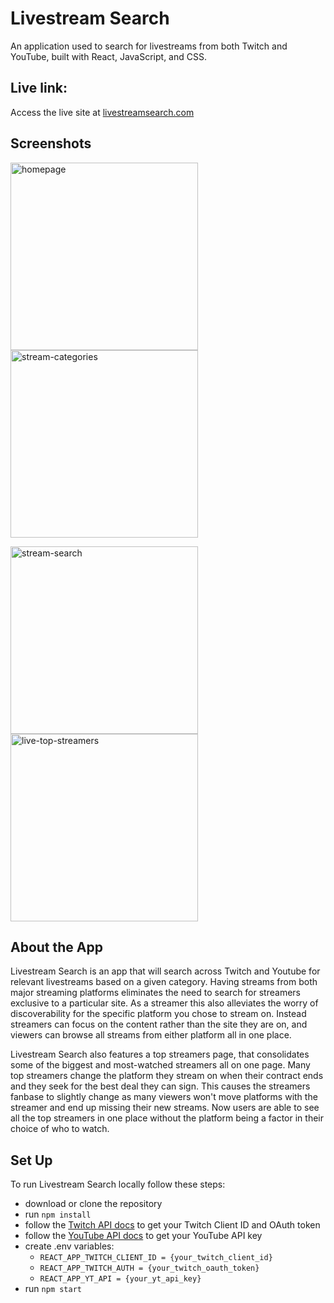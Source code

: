 # Livestream Search

An application used to search for livestreams from both Twitch and YouTube, built with React, JavaScript, and CSS.

## Live link:

Access the live site at [livestreamsearch.com](https://www.livestreamsearch.com)

## Screenshots

<p float="left">
  <img width="300" alt="homepage" src="https://user-images.githubusercontent.com/105070147/200083937-bc3696f7-eac1-43a1-af47-fbf8623dd8c0.png">
  
  <img width="300" alt="stream-categories" src="https://user-images.githubusercontent.com/105070147/200083933-7a9e41ae-3949-42fc-8711-9be19278eabe.png">
 
</p>

<p float="left">
  <img width="300" alt="stream-search" src="https://user-images.githubusercontent.com/105070147/200083932-92eb21ac-aa8c-4e36-a665-276ac1119e4c.png">

<img width="300" alt="live-top-streamers" src="https://user-images.githubusercontent.com/105070147/200083929-57f02085-03e6-4905-8be5-42da665b8e45.png">
</p>

## About the App

Livestream Search is an app that will search across Twitch and Youtube for relevant livestreams based on a given category. Having streams from both major streaming platforms eliminates the need to search for streamers exclusive to a particular site. As a streamer this also alleviates the worry of discoverability for the specific platform you chose to stream on. Instead streamers can focus on the content rather than the site they are on, and viewers can browse all streams from either platform all in one place.

Livestream Search also features a top streamers page, that consolidates some of the biggest and most-watched streamers all on one page. Many top streamers change the platform they stream on when their contract ends and they seek for the best deal they can sign. This causes the streamers fanbase to slightly change as many viewers won't move platforms with the streamer and end up missing their new streams. Now users are able to see all the top streamers in one place without the platform being a factor in their choice of who to watch.

## Set Up

To run Livestream Search locally follow these steps:

- download or clone the repository
- run `npm install`
- follow the [Twitch API docs](https://dev.twitch.tv/docs/api/get-started) to get your Twitch Client ID and OAuth token
- follow the [YouTube API docs](https://developers.google.com/youtube/v3/getting-started) to get your YouTube API key
- create .env variables:
  - `REACT_APP_TWITCH_CLIENT_ID = {your_twitch_client_id}`
  - `REACT_APP_TWITCH_AUTH = {your_twitch_oauth_token}`
  - `REACT_APP_YT_API = {your_yt_api_key}`
- run `npm start`

